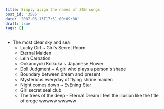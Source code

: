 ```yaml
---
title: Simply align the names of ZUN songs
post_id: '3585'
date: '2007-06-13T17:51:00+09:00'
draft: true
tags: []
---
```


*   The most clear sky and sea
    *   Lucky Girl ~ Girl's Secret Room
    *   Eternal Maiden
    *   Lein Carnation
    *   Ookanoyuki Koikuka ~ Japanese Flower
    *   Doll Judgment ~ A girl who plays a person's shape
    *   Boundary between dream and present
    *   Mysterious everyday of flying shrine maiden
    *   Night comes down ~ EvEning Star
    *   Girl secret seal club
    *   The trees of the deep - Eternal Dream I feel the illusion like the title of eroge wwwww wwwww
